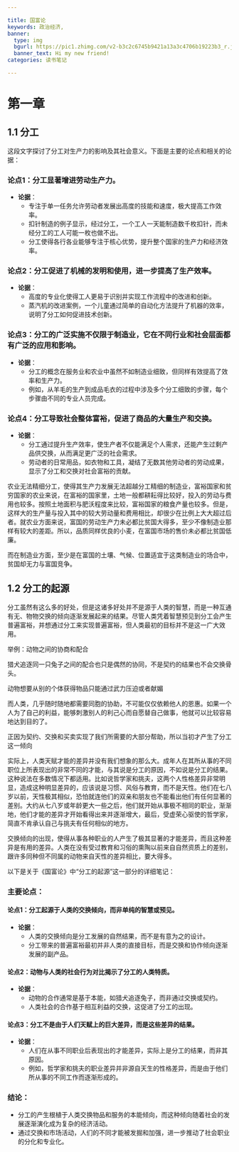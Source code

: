 ```yaml
---

title: 国富论
keywords: 政治经济,
banner:
  type: img
  bgurl: https://pic1.zhimg.com/v2-b3c2c6745b9421a13a3c4706b19223b3_r.jpg
  banner_text: Hi my new friend!
categories: 读书笔记

---
```


# 第一章

## 1.1 分工

这段文字探讨了分工对生产力的影响及其社会意义。下面是主要的论点和相关的论据：

### 论点1：分工显著增进劳动生产力。

- **论据**：
  - 专注于单一任务允许劳动者发展出高度的技能和速度，极大提高工作效率。
  - 扣针制造的例子显示，经过分工，一个工人一天能制造数千枚扣针，而未经分工的工人可能一枚也做不出。
  - 分工使得各行各业能够专注于核心优势，提升整个国家的生产力和经济效率。

### 论点2：分工促进了机械的发明和使用，进一步提高了生产效率。

- **论据**：
  - 高度的专业化使得工人更易于识别并实现工作流程中的改进和创新。
  - 蒸汽机的改进案例，一个儿童通过简单的自动化方法提升了机器的效率，说明了分工如何促进技术创新。

### 论点3：分工的广泛实施不仅限于制造业，它在不同行业和社会层面都有广泛的应用和影响。

- **论据**：
  - 分工的概念在服务业和农业中虽然不如制造业细致，但同样有效提高了效率和生产力。
  - 例如，从羊毛的生产到成品毛衣的过程中涉及多个分工细致的步骤，每个步骤由不同的专业人员完成。

### 论点4：分工导致社会整体富裕，促进了商品的大量生产和交换。

- **论据**：
  - 分工通过提升生产效率，使生产者不仅能满足个人需求，还能产生过剩产品供交换，从而满足更广泛的社会需求。
  - 劳动者的日常用品，如衣物和工具，凝结了无数其他劳动者的劳动成果，显示了分工和交换对社会富裕的贡献。

​	农业无法精细分工，使得其生产力发展无法超越分工精细的制造业，富裕国家和贫穷国家的农业来说，在富裕的国家里，土地一般都耕耘得比较好，投入的劳动与费用也较多。按照土地面积与肥沃程度来比较，富裕国家的粮食产量也较多。但是，这样大的生产量与投入其中的较大劳动量和费用相比，却很少在比例上大大超过后者。就农业方面来说，富国的劳动生产力未必都比贫国大得多，至少不像制造业那样有较大的差距。所以，品质同样优良的小麦，在富国市场的售价未必都比贫国低廉。

​	而在制造业方面，至少是在富国的土壤、气候、位置适宜于这类制造业的场合中，贫国却无力与富国竞争。

## 1.2 分工的起源

分工虽然有这么多的好处，但是这诸多好处并不是源于人类的智慧，而是一种互通有无、物物交换的倾向逐渐发展起来的结果。尽管人类凭着智慧预见到分工会产生普遍富裕，并想通过分工来实现普遍富裕，但人类最初的目标并不是这一广大效用。

举例：动物之间的协商和配合

猎犬追逐同一只兔子之间的配合也只是偶然的协同，不是契约的结果也不会交换骨头。

动物想要从别的个体获得物品只能通过武力压迫或者献媚

而人类，几乎随时随地都需要同胞的协助，不可能仅仅依赖他人的恩惠。如果一个人为了自己的利益，能够刺激别人的利己心而自愿替自己做事，他就可以比较容易地达到目的了。

正因为契约、交换和买卖实现了我们所需要的大部分帮助，所以当初才产生了分工这一倾向

实际上，人类天赋才能的差异并没有我们想象的那么大。成年人在其所从事的不同职位上所表现出的非常不同的才能，与其说是分工的原因，不如说是分工的结果。这种说法在多数情况下都适用。比如说哲学家和挑夫，这两个人性格差异非常明显，造成这种明显差异的，应该说是习惯、风俗与教育，而不是天性。他们在七八岁以前，天性极其相似，恐怕就连他们的双亲和朋友也不能看出他们有任何显著的差别。大约从七八岁或年龄更大一些之后，他们就开始从事极不相同的职业，渐渐地，他们才能的差异才开始看得出来并逐渐增大，最后，受虚荣心驱使的哲学家，简直不肯承认自己与挑夫有任何相似的地方。

交换倾向的出现，使得从事各种职业的人产生了极其显著的才能差异，而且这种差异是有用的差异。人类在没有受过教育和习俗的熏陶以前来自自然资质上的差别，跟许多同种但不同属的动物来自天性的差异相比，要大得多。

以下是关于《国富论》中“分工的起源”这一部分的详细笔记：

### 主要论点：

#### 论点1：分工起源于人类的交换倾向，而非单纯的智慧或预见。

- **论据**：
  - 人类的交换倾向是分工发展的自然结果，而不是有意为之的设计。
  - 分工带来的普遍富裕最初并非人类的直接目标，而是交换和协作倾向逐渐发展的副产品。

#### 论点2：动物与人类的社会行为对比揭示了分工的人类特质。

- **论据**：
  - 动物的合作通常是基于本能，如猎犬追逐兔子，而非通过交换或契约。
  - 人类社会的合作基于相互利益的交换，这促进了分工的出现。

#### 论点3：分工不是由于人们天赋上的巨大差异，而是这些差异的结果。

- **论据**：
  - 人们在从事不同职业后表现出的才能差异，实际上是分工的结果，而非其原因。
  - 例如，哲学家和挑夫的职业差异并非源自天生的性格差异，而是由于他们所从事的不同工作而逐渐形成的。

### 结论：

- 分工的产生根植于人类交换物品和服务的本能倾向，而这种倾向随着社会的发展逐渐演化成为复杂的经济活动。
- 通过交换和市场活动，人们的不同才能被发掘和加强，进一步推动了社会职业的分化和专业化。
